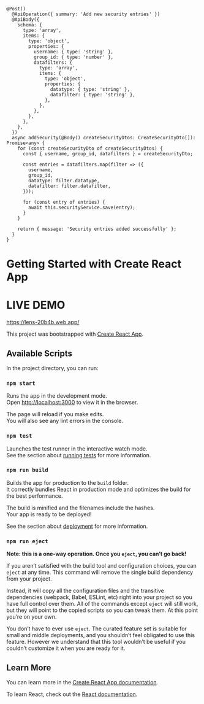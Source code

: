 ```
@Post()
  @ApiOperation({ summary: 'Add new security entries' })
  @ApiBody({
    schema: {
      type: 'array',
      items: {
        type: 'object',
        properties: {
          username: { type: 'string' },
          group_id: { type: 'number' },
          datafilters: {
            type: 'array',
            items: {
              type: 'object',
              properties: {
                datatype: { type: 'string' },
                datafilter: { type: 'string' },
              },
            },
          },
        },
      },
    },
  })
  async addSecurity(@Body() createSecurityDtos: CreateSecurityDto[]): Promise<any> {
    for (const createSecurityDto of createSecurityDtos) {
      const { username, group_id, datafilters } = createSecurityDto;

      const entries = datafilters.map(filter => ({
        username,
        group_id,
        datatype: filter.datatype,
        datafilter: filter.datafilter,
      }));

      for (const entry of entries) {
        await this.securityService.save(entry);
      }
    }

    return { message: 'Security entries added successfully' };
  }
}

```


# Getting Started with Create React App

# LIVE DEMO
https://lens-20b4b.web.app/

This project was bootstrapped with [Create React App](https://github.com/facebook/create-react-app).

## Available Scripts

In the project directory, you can run:

### `npm start`

Runs the app in the development mode.\
Open [http://localhost:3000](http://localhost:3000) to view it in the browser.

The page will reload if you make edits.\
You will also see any lint errors in the console.

### `npm test`

Launches the test runner in the interactive watch mode.\
See the section about [running tests](https://facebook.github.io/create-react-app/docs/running-tests) for more information.

### `npm run build`

Builds the app for production to the `build` folder.\
It correctly bundles React in production mode and optimizes the build for the best performance.

The build is minified and the filenames include the hashes.\
Your app is ready to be deployed!

See the section about [deployment](https://facebook.github.io/create-react-app/docs/deployment) for more information.

### `npm run eject`

**Note: this is a one-way operation. Once you `eject`, you can’t go back!**

If you aren’t satisfied with the build tool and configuration choices, you can `eject` at any time. This command will remove the single build dependency from your project.

Instead, it will copy all the configuration files and the transitive dependencies (webpack, Babel, ESLint, etc) right into your project so you have full control over them. All of the commands except `eject` will still work, but they will point to the copied scripts so you can tweak them. At this point you’re on your own.

You don’t have to ever use `eject`. The curated feature set is suitable for small and middle deployments, and you shouldn’t feel obligated to use this feature. However we understand that this tool wouldn’t be useful if you couldn’t customize it when you are ready for it.

## Learn More

You can learn more in the [Create React App documentation](https://facebook.github.io/create-react-app/docs/getting-started).

To learn React, check out the [React documentation](https://reactjs.org/).

